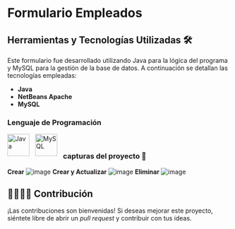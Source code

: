 # Formulario Empleados

## Herramientas y Tecnologías Utilizadas 🛠️
Este formulario fue desarrollado utilizando Java para la lógica del programa y MySQL para la gestión de la base de datos. A continuación se detallan las tecnologías empleadas:

- **Java**
- **NetBeans Apache**
- **MySQL**

### Lenguaje de Programación
<a href="https://www.java.com/" target="_blank"><img align="left" alt="Java" width="50px" style="padding-right:10px;" src="https://techstack-generator.vercel.app/java-icon.svg" /></a>
<a href="https://www.mysql.com/" target="_blank"><img align="left" alt="MySQL" width="50px" style="padding-right:10px;" src="https://techstack-generator.vercel.app/mysql-icon.svg" /></a><br>

### capturas del proyecto 📸
**Crear**
![image](https://github.com/user-attachments/assets/42ac6da6-0ae7-4809-a887-731e314c214a)
**Crear y Actualizar**
![image](https://github.com/user-attachments/assets/a40b5130-cd05-4d1a-85f8-629cccf3c517)
**Eliminar**
![image](https://github.com/user-attachments/assets/86b56b4a-5292-4f7d-b163-496e850e5b47)




## 🫱🏻‍🫲🏻 Contribución
¡Las contribuciones son bienvenidas! Si deseas mejorar este proyecto, siéntete libre de abrir un _pull request_ y contribuir con tus ideas.


